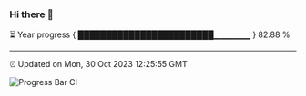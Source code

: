 ### Hi there 👋

⏳ Year progress { ████████████████████████▁▁▁▁▁▁ } 82.88 %

---

⏰ Updated on Mon, 30 Oct 2023 12:25:55 GMT

![Progress Bar CI](https://github.com/liununu/liununu/workflows/Progress%20Bar%20CI/badge.svg)
